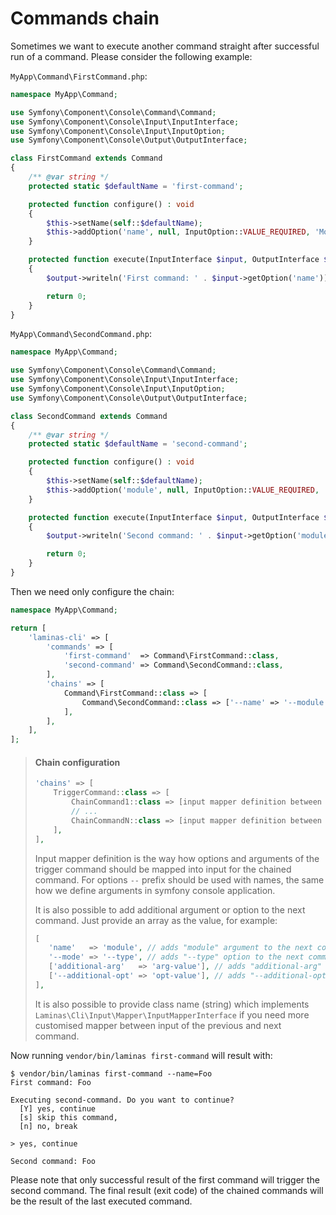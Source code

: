 # Commands chain

Sometimes we want to execute another command straight after successful run of a command.
Please consider the following example:

`MyApp\Command\FirstCommand.php`:

```php
namespace MyApp\Command;

use Symfony\Component\Console\Command\Command;
use Symfony\Component\Console\Input\InputInterface;
use Symfony\Component\Console\Input\InputOption;
use Symfony\Component\Console\Output\OutputInterface;

class FirstCommand extends Command
{
    /** @var string */
    protected static $defaultName = 'first-command';

    protected function configure() : void
    {
        $this->setName(self::$defaultName);
        $this->addOption('name', null, InputOption::VALUE_REQUIRED, 'Module name');
    }

    protected function execute(InputInterface $input, OutputInterface $output) : int
    {
        $output->writeln('First command: ' . $input->getOption('name'));

        return 0;
    }
}
```

`MyApp\Command\SecondCommand.php`:

```php
namespace MyApp\Command;

use Symfony\Component\Console\Command\Command;
use Symfony\Component\Console\Input\InputInterface;
use Symfony\Component\Console\Input\InputOption;
use Symfony\Component\Console\Output\OutputInterface;

class SecondCommand extends Command
{
    /** @var string */
    protected static $defaultName = 'second-command';

    protected function configure() : void
    {
        $this->setName(self::$defaultName);
        $this->addOption('module', null, InputOption::VALUE_REQUIRED, 'Module name');
    }

    protected function execute(InputInterface $input, OutputInterface $output) : int
    {
        $output->writeln('Second command: ' . $input->getOption('module'));

        return 0;
    }
}
```

Then we need only configure the chain:

```php
namespace MyApp\Command;

return [
    'laminas-cli' => [
        'commands' => [
            'first-command'  => Command\FirstCommand::class,
            'second-command' => Command\SecondCommand::class,
        ],
        'chains' => [
            Command\FirstCommand::class => [
                Command\SecondCommand::class => ['--name' => '--module'],
            ],
        ],
    ],
];
```

> #### Chain configuration
>
> ```php
> 'chains' => [
>     TriggerCommand::class => [
>         ChainCommand1::class => [input mapper definition between TriggerCommand and ChainCommand1],
>         // ...
>         ChainCommandN::class => [input mapper definition between TriggerCommand and ChainCommandN],
>     ],
> ],
> ```
>
> Input mapper definition is the way how options and arguments of the trigger command should be mapped
> into input for the chained command. For options `--` prefix should be used with names, the same how
> we define arguments in symfony console application.
>
> It is also possible to add additional argument or option to the next command. Just provide an array
> as the value, for example:
>
> ```php
> [
>    'name'   => 'module', // adds "module" argument to the next command call with the value of "name" argument from the previous command
>    '--mode' => '--type', // adds "--type" option to the next command call with the value of "--mode" option from the previous command
>    ['additional-arg'   => 'arg-value'], // adds "additional-arg" argument to the next command call with the value "arg-value"
>    ['--additional-opt' => 'opt-value'], // adds "--additional-opt" option to the next command call with the value "opt-value"
> ],
> ```
>
> It is also possible to provide class name (string) which implements `Laminas\Cli\Input\Mapper\InputMapperInterface`
> if you need more customised mapper between input of the previous and next command.

Now running `vendor/bin/laminas first-command` will result with:

```console
$ vendor/bin/laminas first-command --name=Foo
First command: Foo

Executing second-command. Do you want to continue?
  [Y] yes, continue
  [s] skip this command,
  [n] no, break

> yes, continue

Second command: Foo
```

Please note that only successful result of the first command will trigger the second command.
The final result (exit code) of the chained commands will be the result of the last executed command.
